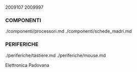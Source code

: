 2009107
2009997

### COMPONENTI
./componenti/processori.md
./componenti/schede_madri.md

### PERIFERICHE
./periferiche/tastiere.md
./periferiche/mouse.md

Elettronica Padovana